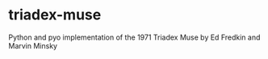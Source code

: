 # triadex-muse
Python and pyo implementation of the 1971 Triadex Muse by Ed Fredkin and Marvin Minsky
